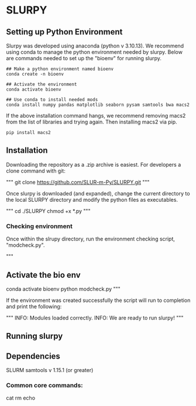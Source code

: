 # SLURPY

## Setting up Python Environment

Slurpy was developed using anaconda (python v 3.10.13). 
We recommend using conda to manage the python environment needed by slurpy.
Below are commands needed to set up the "bioenv" for running slurpy. 

```
## Make a python environment named bioenv 
conda create -n bioenv 

## Activate the environment
conda activate bioenv 

## Use conda to install needed mods
conda install numpy pandas matplotlib seaborn pysam samtools bwa macs2
```

If the above installation command hangs, we recommend removing macs2 from the list of libraries and trying again. Then installing macs2 via pip.

```
pip install macs2
```

## Installation
Downloading the repository as a .zip archive is easiest. For developers a clone command with git:

"""
git clone https://github.com/SLUR-m-Py/SLURPY.git
"""

Once slurpy is downloaded (and expanded), change the current directory to the local SLURPY directory and modify the python files as executables. 

"""
cd ./SLURPY
chmod +x *.py 
"""

### Checking environment 
Once within the slrupy directory, run the environment checking script, "modcheck.py".

"""
## Activate the bio env 
conda activate bioenv 
python modcheck.py
"""

If the environment was created successfully the script will run to completion and print the following:

"""
INFO: Modules loaded correctly.
INFO: We are ready to run slurpy!
"""

## Running slurpy


## Dependencies

SLURM 
samtools v 1.15.1 (or greater)

### Common core commands:
cat 
rm
echo 